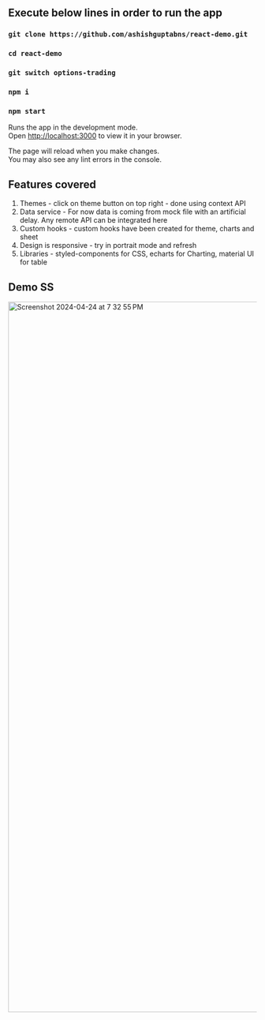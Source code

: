 ## Execute below lines in order to run the app

### `git clone https://github.com/ashishguptabns/react-demo.git`
### `cd react-demo`
### `git switch options-trading`
### `npm i`
### `npm start`

Runs the app in the development mode.\
Open [http://localhost:3000](http://localhost:3000) to view it in your browser.

The page will reload when you make changes.\
You may also see any lint errors in the console.

## Features covered

1. Themes - click on theme button on top right - done using context API
2. Data service - For now data is coming from mock file with an artificial delay. Any remote API can be integrated here
3. Custom hooks - custom hooks have been created for theme, charts and sheet
4. Design is responsive - try in portrait mode and refresh
5. Libraries - styled-components for CSS, echarts for Charting, material UI for table

## Demo SS

<img width="1440" alt="Screenshot 2024-04-24 at 7 32 55 PM" src="https://github.com/ashishguptabns/react-demo/assets/14826919/bc53e38d-6a2f-44ca-98d2-6e937ade6ae5">
